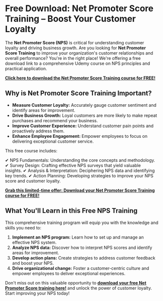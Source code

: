 # Free Download: Net Promoter Score Training – Boost Your Customer Loyalty

The **Net Promoter Score (NPS)** is critical for understanding customer loyalty and driving business growth. Are you looking for **Net Promoter Score Training** to improve your organization's customer relationships and overall performance? You're in the right place! We're offering a free download link to a comprehensive Udemy course on NPS principles and practical application.

[**Click here to download the Net Promoter Score Training course for FREE!**](https://udemywork.com/net-promoter-score-training)

## Why is Net Promoter Score Training Important?

*   **Measure Customer Loyalty:** Accurately gauge customer sentiment and identify areas for improvement.
*   **Drive Business Growth:** Loyal customers are more likely to make repeat purchases and recommend your business.
*   **Improve Customer Experience:** Understand customer pain points and proactively address them.
*   **Enhance Employee Engagement:** Empower employees to focus on delivering exceptional customer service.

This free course includes:

✔ NPS Fundamentals: Understanding the core concepts and methodology.
✔ Survey Design: Crafting effective NPS surveys that yield valuable insights.
✔ Analysis & Interpretation: Deciphering NPS data and identifying key trends.
✔ Action Planning: Developing strategies to improve your NPS score and customer loyalty.

[**Grab this limited-time offer: Download your Net Promoter Score Training course for FREE!**](https://udemywork.com/net-promoter-score-training)

## What You'll Learn in this Free NPS Training

This comprehensive training program will equip you with the knowledge and skills you need to:

1.  **Implement an NPS program:** Learn how to set up and manage an effective NPS system.
2.  **Analyze NPS data:** Discover how to interpret NPS scores and identify areas for improvement.
3.  **Develop action plans:** Create strategies to address customer feedback and boost your NPS.
4.  **Drive organizational change:** Foster a customer-centric culture and empower employees to deliver exceptional experiences.

Don't miss out on this valuable opportunity to **[download your free Net Promoter Score training here!](https://udemywork.com/net-promoter-score-training)** and unlock the power of customer loyalty. Start improving your NPS today!
